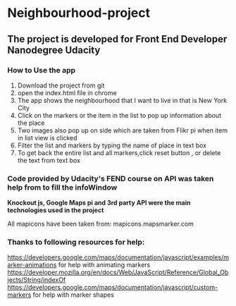 # Neighbourhood-project
## The project is developed for Front End Developer Nanodegree Udacity
### How to Use the app
1. Download the project from git
2. open the index.html file in chrome
3. The app shows the neighbourhood that I want to live in that is New York City
4. Click on the markers or the item in the list to pop up information about the place
5. Two images also pop up on side which are taken from Flikr pi when item in list view is clicked
6. Filter the list and markers by typing the name of place in text box
7. To get back the entire list and all markers,click reset button , or delete the text from text box

### Code provided by Udacity's FEND course on API was taken help from to fill the infoWindow
**Knockout js, Google Maps pi and 3rd party API were the main technologies used in the project**

All mapicons have been taken from:
mapicons.mapsmarker.com

### Thanks to following resources for help:

https://developers.google.com/maps/documentation/javascript/examples/marker-animations for help with animating markers
<br>
https://developer.mozilla.org/en/docs/Web/JavaScript/Reference/Global_Objects/String/indexOf <br>
https://developers.google.com/maps/documentation/javascript/custom-markers for help with marker shapes <br>
